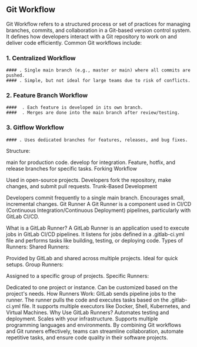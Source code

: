 ## Git Workflow

Git Workflow refers to a structured process or set of practices for managing branches, commits, and collaboration in a Git-based version control system. It defines how developers interact with a Git repository to work on and deliver code efficiently. Common Git workflows include:

### 1. Centralized Workflow

 
    #### . Single main branch (e.g., master or main) where all commits are pushed.
    #### . Simple, but not ideal for large teams due to risk of conflicts.
   
### 2. Feature Branch Workflow

    ####  . Each feature is developed in its own branch.
    ####  . Merges are done into the main branch after review/testing.


### 3. Gitflow Workflow

    #### . Uses dedicated branches for features, releases, and bug fixes.
Structure:

main for production code.
develop for integration.
Feature, hotfix, and release branches for specific tasks.
Forking Workflow

Used in open-source projects.
Developers fork the repository, make changes, and submit pull requests.
Trunk-Based Development

Developers commit frequently to a single main branch.
Encourages small, incremental changes.
Git Runner
A Git Runner is a component used in CI/CD (Continuous Integration/Continuous Deployment) pipelines, particularly with GitLab CI/CD.

What is a GitLab Runner?
A GitLab Runner is an application used to execute jobs in GitLab CI/CD pipelines.
It listens for jobs defined in a .gitlab-ci.yml file and performs tasks like building, testing, or deploying code.
Types of Runners:
Shared Runners:

Provided by GitLab and shared across multiple projects.
Ideal for quick setups.
Group Runners:

Assigned to a specific group of projects.
Specific Runners:

Dedicated to one project or instance.
Can be customized based on the project's needs.
How Runners Work:
GitLab sends pipeline jobs to the runner.
The runner pulls the code and executes tasks based on the .gitlab-ci.yml file.
It supports multiple executors like Docker, Shell, Kubernetes, and Virtual Machines.
Why Use GitLab Runners?
Automates testing and deployment.
Scales with your infrastructure.
Supports multiple programming languages and environments.
By combining Git workflows and Git runners effectively, teams can streamline collaboration, automate repetitive tasks, and ensure code quality in their software projects.
